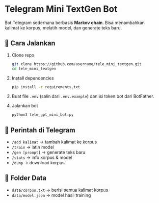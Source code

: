 # Telegram Mini TextGen Bot

Bot Telegram sederhana berbasis **Markov chain**.
Bisa menambahkan kalimat ke korpus, melatih model, dan generate teks baru.

## 🚀 Cara Jalankan

1. Clone repo
   ```bash
   git clone https://github.com/username/tele_mini_textgen.git
   cd tele_mini_textgen
   ```

2. Install dependencies
   ```bash
   pip install -r requirements.txt
   ```

3. Buat file `.env` (salin dari `.env.example`) dan isi token bot dari BotFather.

4. Jalankan bot
   ```bash
   python3 tele_gpt_mini_bot.py
   ```

## 📱 Perintah di Telegram
- `/add kalimat` → tambah kalimat ke korpus
- `/train` → latih model
- `/gen [prompt]` → generate teks baru
- `/stats` → info korpus & model
- `/dump` → download korpus

## 📂 Folder Data
- `data/corpus.txt` → berisi semua kalimat korpus
- `data/model.json` → model hasil training
